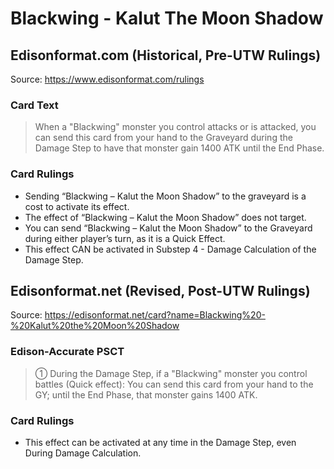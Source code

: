 # Blackwing - Kalut The Moon Shadow

## Edisonformat.com (Historical, Pre-UTW Rulings)

Source: https://www.edisonformat.com/rulings

### Card Text

> When a "Blackwing" monster you control attacks or is attacked, you can send this card from your hand to the Graveyard during the Damage Step to have that monster gain 1400 ATK until the End Phase.

### Card Rulings

*   Sending “Blackwing – Kalut the Moon Shadow” to the graveyard is a cost to activate its effect.
*   The effect of “Blackwing – Kalut the Moon Shadow” does not target.
*   You can send “Blackwing – Kalut the Moon Shadow” to the Graveyard during either player’s turn, as it is a Quick Effect.
*   This effect CAN be activated in Substep 4 - Damage Calculation of the Damage Step.

## Edisonformat.net (Revised, Post-UTW Rulings)

Source: https://edisonformat.net/card?name=Blackwing%20-%20Kalut%20the%20Moon%20Shadow

### Edison-Accurate PSCT

> ① During the Damage Step, if a "Blackwing" monster you control battles (Quick effect):
> You can send this card from your hand to the GY; until the End Phase, that monster gains 1400 ATK.

### Card Rulings

*   This effect can be activated at any time in the Damage Step, even During Damage Calculation.
            